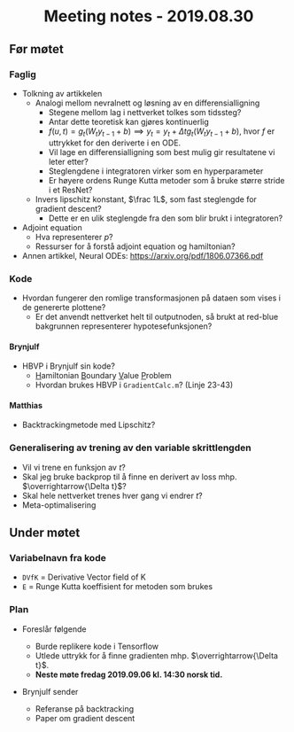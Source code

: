 # <center>Meeting notes - 2019.08.30</center>

## Før møtet
### Faglig
* Tolkning av artikkelen
    * Analogi mellom nevralnett og løsning av en differensialligning
        * Stegene mellom lag i nettverket tolkes som tidssteg?
        * Antar dette teoretisk kan gjøres kontinuerlig
        * $f(u, t) = g_t(W_ty_{t-1} + b) \implies y_t = y_t + \Delta t g_t(W_ty_{t-1} + b)$, hvor $f$ er uttrykket for den deriverte i en ODE.
        * Vil lage en differensialligning som best mulig gir resultatene vi leter etter?
        * Steglengdene i integratoren virker som en hyperparameter
        * Er høyere ordens Runge Kutta metoder som å bruke større stride i et ResNet?
    * Invers lipschitz konstant, $\frac 1L$, som fast steglengde for gradient descent?
        * Dette er en ulik steglengde fra den som blir brukt i integratoren?
* Adjoint equation
    * Hva representerer $p$?
    * Ressurser for å forstå adjoint equation og hamiltonian?
* Annen artikkel, Neural ODEs: https://arxiv.org/pdf/1806.07366.pdf

### Kode
* Hvordan fungerer den romlige transformasjonen på dataen som vises i de genererte plottene?
    * Er det anvendt nettverket helt til outputnoden, så brukt at red-blue bakgrunnen representerer hypotesefunksjonen?

#### Brynjulf
* HBVP i Brynjulf sin kode?
    * <u>H</u>amiltonian <u>B</u>oundary <u>V</u>alue <u>P</u>roblem
    * Hvordan brukes HBVP i `GradientCalc.m`? (Linje 23-43)

#### Matthias
* Backtrackingmetode med Lipschitz?

### Generalisering av trening av den variable skrittlengden
* Vil vi trene en funksjon av $t$?
* Skal jeg bruke backprop til å finne en derivert av loss mhp. $\overrightarrow{\Delta t}$?
* Skal hele nettverket trenes hver gang vi endrer $t$?
* Meta-optimalisering

## Under møtet
### Variabelnavn fra kode
* `DVfK` = Derivative Vector field of K
* `E` = Runge Kutta koeffisient for metoden som brukes

### Plan
* Foreslår følgende
    * Burde replikere kode i Tensorflow
    * Utlede uttrykk for å finne gradienten mhp. $\overrightarrow{\Delta t}$.
    * **Neste møte fredag 2019.09.06 kl. 14:30 norsk tid.**

* Brynjulf sender
    * Referanse på backtracking
    * Paper om gradient descent
